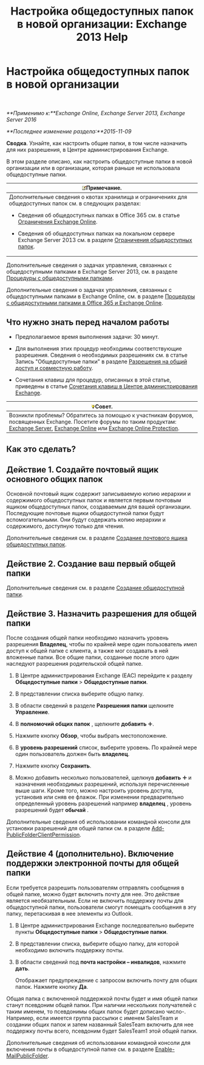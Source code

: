 ﻿---
title: 'Настройка общедоступных папок в новой организации: Exchange 2013 Help'
TOCTitle: Настройка общедоступных папок в новой организации
ms:assetid: 7b419906-8977-47f0-8687-a87911b5ebec
ms:mtpsurl: https://technet.microsoft.com/ru-ru/library/JJ651147(v=EXCHG.150)
ms:contentKeyID: 50488491
ms.date: 04/30/2018
mtps_version: v=EXCHG.150
ms.translationtype: HT
---

# Настройка общедоступных папок в новой организации

 

_**Применимо к:**Exchange Online, Exchange Server 2013, Exchange Server 2016_

_**Последнее изменение раздела:**2015-11-09_

**Сводка**. Узнайте, как настроить общие папки, в том числе назначить для них разрешения, в Центре администрирования Exchange.

В этом разделе описано, как настроить общедоступные папки в новой организации или в организации, которая раньше не использовала общедоступные папки.

<table>
<colgroup>
<col style="width: 100%" />
</colgroup>
<thead>
<tr class="header">
<th><img src="images/JJ126620.note(EXCHG.150).gif" title="Примечание" alt="Примечание" />Примечание.</th>
</tr>
</thead>
<tbody>
<tr class="odd">
<td>Дополнительные сведения о квотах хранилища и ограничениях для общедоступных папок см. в следующих разделах:
<ul>
<li><p>Сведения об общедоступных папках в Office 365 см. в статье <a href="https://go.microsoft.com/fwlink/?linkid=391188">Ограничения Exchange Online</a>.</p></li>
<li><p>Сведения об общедоступных папках на локальном сервере Exchange Server 2013 см. в разделе <a href="limits-for-public-folders-exchange-2013-help.md">Ограничения общедоступных папок</a>.</p></li>
</ul></td>
</tr>
</tbody>
</table>


Дополнительные сведения о задачах управления, связанных с общедоступными папками в Exchange Server 2013, см. в разделе [Процедуры с общедоступными папками](public-folder-procedures-exchange-2013-help.md).

Дополнительные сведения о задачах управления, связанных с общедоступными папками в Exchange Online, см. в разделе [Процедуры с общедоступными папками в Office 365 и Exchange Online](https://technet.microsoft.com/ru-ru/library/jj966272\(v=exchg.150\)).

## Что нужно знать перед началом работы

  - Предполагаемое время выполнения задачи: 30 минут.

  - Для выполнения этих процедур необходимы соответствующие разрешения. Сведения о необходимых разрешениях см. в статье Запись "Общедоступные папки" в разделе [Разрешения на общий доступ и совместную работу](sharing-and-collaboration-permissions-exchange-2013-help.md).

  - Сочетания клавиш для процедур, описанных в этой статье, приведены в статье [Сочетания клавиш в Центре администрирования Exchange](keyboard-shortcuts-in-the-exchange-admin-center-exchange-online-protection-help.md).

<table>
<thead>
<tr class="header">
<th><img src="images/Bb124558.tip(EXCHG.150).gif" title="Совет" alt="Совет" />Совет.</th>
</tr>
</thead>
<tbody>
<tr class="odd">
<td>Возникли проблемы? Обратитесь за помощью к участникам форумов, посвященных Exchange. Посетите форумы по таким продуктам: <a href="https://go.microsoft.com/fwlink/p/?linkid=60612">Exchange Server</a>, <a href="https://go.microsoft.com/fwlink/p/?linkid=267542">Exchange Online</a> или <a href="https://go.microsoft.com/fwlink/p/?linkid=285351">Exchange Online Protection</a>.</td>
</tr>
</tbody>
</table>


## Как это сделать?

## Действие 1. Создайте почтовый ящик основного общих папок

Основной почтовый ящик содержит записываемую копию иерархии и содержимого общедоступных папок и является первым почтовым ящиком общедоступных папок, создаваемым для вашей организации. Последующие почтовые ящики общедоступной папки будут вспомогательными. Они будут содержать копию иерархии и содержимого, доступную только для чтения.

Дополнительные сведения см. в разделе [Создание почтового ящика общедоступных папок](create-a-public-folder-mailbox-exchange-2013-help.md).

## Действие 2. Создание ваш первый общей папки

Дополнительные сведения см. в разделе [Создание общедоступной папки](create-a-public-folder-exchange-2013-help.md).

## Действие 3. Назначить разрешения для общей папки

После создания общей папки необходимо назначить уровень разрешения **Владелец**, чтобы по крайней мере один пользователь имел доступ к общей папке с клиента, а также мог создавать в ней вложенные папки. Все общие папки, созданные после этого один наследуют разрешения родительской общей папке.

1.  В Центре администрирования Exchange (EAC) перейдите к разделу **Общедоступные папки** \> **Общедоступные папки**.

2.  В представлении списка выберите общую папку.

3.  В области сведений в разделе **Разрешения папки** щелкните **Управление**.

4.  В **полномочий общих папок** , щелкните **добавить** ![Значок добавления](images/JJ218640.c1e75329-d6d7-4073-a27d-498590bbb558(EXCHG.150).gif "Значок добавления").

5.  Нажмите кнопку **Обзор**, чтобы выбрать местоположение.

6.  В **уровень разрешений** список, выберите уровень. По крайней мере один пользователь должен быть **владелец**.

7.  Нажмите кнопку **Сохранить**.

8.  Можно добавить несколько пользователей, щелкнув **добавить** ![Значок добавления](images/JJ218640.c1e75329-d6d7-4073-a27d-498590bbb558(EXCHG.150).gif "Значок добавления") и назначения необходимых разрешений, используя перечисленные выше шаги. Кроме того, можно настроить уровень доступа, установив или сняв ее флажок. При изменении предварительно определенный уровень разрешений например **владелец** , уровень разрешений будет **обычай** .

Дополнительные сведения об использовании командной консоли для установки разрешений для общей папки см. в разделе [Add-PublicFolderClientPermission](https://technet.microsoft.com/ru-ru/library/bb124743\(v=exchg.150\)).

## Действие 4 (дополнительно). Включение поддержки электронной почты для общей папки

Если требуется разрешить пользователям отправлять сообщения в общей папке, можно будет включить почту для нее. Это действие является необязательным. Если не включить поддержку почты для общедоступной папки, пользователи смогут помещать сообщения в эту папку, перетаскивая в нее элементы из Outlook.

1.  В Центре администрирования Exchange последовательно выберите пункты **Общедоступные папки** \> **Общедоступные папки**.

2.  В представлении списка, выберите общую папку, для которой необходимо включить поддержку почты.

3.  В области сведений под **почта настройки – инвалидов**, нажмите **дать**.
    
    Отображает предупреждение с запросом включить почту для общих папок. Нажмите кнопку **Да**.

Общая папка с включенной поддержкой почты будет и имя общей папки станут псевдоним общей папки. При наличии нескольких получателей с таким именем, то псевдонимы общих папок будет дописано число-. Например, если имеется группа рассылки с именем SalesTeam и создании общих папок и затем названный SalesTeam включить для нее поддержку почты всего, псевдоним будет SalesTeam1 этой общей папки.

Дополнительные сведения об использовании командной консоли для включения почты в общедоступной папке см. в разделе [Enable-MailPublicFolder](https://technet.microsoft.com/ru-ru/library/aa998824\(v=exchg.150\)).

